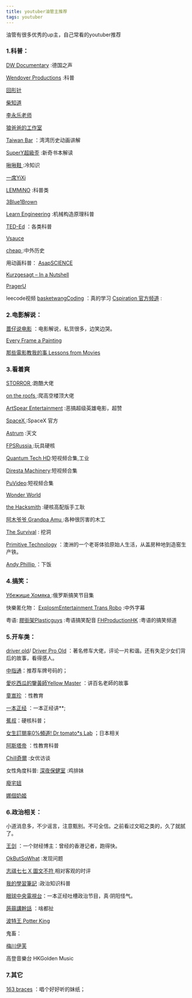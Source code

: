 ```yaml
---
title: youtuber油管主推荐
tags: youtuber
---
```



油管有很多优秀的up主，自己常看的youtuber推荐

<!--more--> 




###  1.科普：

[DW Documentary](https://www.youtube.com/channel/UCW39zufHfsuGgpLviKh297Q) :德国之声

[Wendover Productions](https://www.youtube.com/channel/UC9RM-iSvTu1uPJb8X5yp3EQ) :科普

[回形针](https://www.youtube.com/channel/UCUGJ-yKqQHl4FSZwUmGpiUg)

[柴知道](https://www.youtube.com/channel/UCQtwvRQWnT5Buh9hpvNNryQ)

[李永乐老师](https://www.youtube.com/channel/UCSs4A6HYKmHA2MG_0z-F0xw)

[狼爸爸的工作室](https://www.youtube.com/channel/UC2dWZP6pgyoWZljdkP2yhEw)

[Taiwan Bar](https://www.youtube.com/channel/UCRNsHFT7BFoAPBcuAa5sgEQ)  ：湾湾历史动画讲解

[SuperY超級歪](https://www.youtube.com/channel/UCAM7yIYvZGYLJR6z6RqLlNw) :新奇书本解读

[啾啾鞋 ](https://www.youtube.com/channel/UCIF_gt4BfsWyM_2GOcKXyEQ) :冷知识

[一席YiXi](https://www.youtube.com/channel/UCKFB_rVEFEF3l-onQGvGx1A)

[LEMMiNO](https://www.youtube.com/channel/UCRcgy6GzDeccI7dkbbBna3Q) :科普类

[3Blue1Brown](https://www.youtube.com/channel/UCYO_jab_esuFRV4b17AJtAw)

[Learn Engineering](https://www.youtube.com/channel/UCqZQJ4600a9wIfMPbYc60OQ) :机械构造原理科普

[TED-Ed](https://www.youtube.com/channel/UCsooa4yRKGN_zEE8iknghZA) ：各类科普

[Vsauce](https://www.youtube.com/channel/UC6nSFpj9HTCZ5t-N3Rm3-HA)

[cheap ](https://www.youtube.com/channel/UCGGrblndNzi86WY5lJkQJiA) :中外历史

用动画科普：
[AsapSCIENCE ](https://www.youtube.com/channel/UCC552Sd-3nyi_tk2BudLUzA) 

[Kurzgesagt – In a Nutshell ](https://www.youtube.com/channel/UCsXVk37bltHxD1rDPwtNM8Q)

[PragerU](https://www.youtube.com/channel/UCZWlSUNDvCCS1hBiXV0zKcA)

leecode视频
[basketwangCoding](https://www.youtube.com/channel/UCE35PnPX7EZi8nHSegjMn6Q) ：真的学习
[Cspiration 官方频道](https://www.youtube.com/channel/UCTWuRL33U8xBPqk3LehXjFw) :


### 2.电影解说：
[蔷仔说电影](https://www.youtube.com/channel/UC_Udz5R0NCgLTWbmn-QiWGA) ：电影解说，私货很多，边笑边哭。

[Every Frame a Painting ](https://www.youtube.com/channel/UCjFqcJQXGZ6T6sxyFB-5i6A)  

[那些電影教我的事 Lessons from Movies ](https://www.youtube.com/channel/UCt8mg-YL_ikTAJKuZ8GMtqg)


### 3.看着爽

[STORROR ](https://www.youtube.com/channel/UCdPui8EYr_sX6q1xNXCRPXg) :跑酷大佬

[on the roofs ](https://www.youtube.com/channel/UCiBCfXg5HoSxWQ9vMXUJbgg) :爬高空楼顶大佬

[ArtSpear Entertainment](https://www.youtube.com/channel/UCmv8PJ2JcIsHQ-2ivtziszQ) :恶搞超级英雄电影，超赞

[SpaceX ](https://www.youtube.com/channel/UCtI0Hodo5o5dUb67FeUjDeA) :SpaceX 官方

[Astrum](https://www.youtube.com/channel/UC-9b7aDP6ZN0coj9-xFnrtw) :天文

[FPSRussia ](https://www.youtube.com/channel/UCEPTp5WMAzjh9mOrKUwRLmQ) :玩具硬核

[Quantum Tech HD](https://www.youtube.com/channel/UC4Tklxku1yPcRIH0VVCKoeA):短视频合集,工业

[Diresta Machinery](https://www.youtube.com/channel/UCdUqdov4C4WBk5mD-m1DAqw):短视频合集

[PuVideo](https://www.youtube.com/channel/UCeqzXvmktHP5Tv7NFzGrfZw):短视频合集

[Wonder World](https://www.youtube.com/channel/UC0k173Oca1nPZurW2ITHlYw)

[the Hacksmith](https://www.youtube.com/channel/UCjgpFI5dU-D1-kh9H1muoxQ) :硬核高配版手工耿

[阿木爷爷 Grandpa Amu ](https://www.youtube.com/channel/UClaEdLrmti779-tyovta8zw) :各种很厉害的木工

[The Survival](https://www.youtube.com/channel/UCOtloDe4Ytw3X2v04uU91bA) : 挖洞

[Primitive Technology](https://www.youtube.com/channel/UCAL3JXZSzSm8AlZyD3nQdBA) ：澳洲的一个老哥体验原始人生活，从盖房种地到造窑生产铁。

[Andy Phillip ](https://www.youtube.com/channel/UCDQz4H7tz6Fwu5_5rg4W6pA) ：下饭


### 4.搞笑：

[Убежище Хомяка ](https://www.youtube.com/channel/UCgdTAHzJCa8XzVCuj4iOU2g) :俄罗斯搞笑节目集

快樂氰化物：
[ExplosmEntertainment ](https://www.youtube.com/channel/UCWXCrItCF6ZgXrdozUS-Idw) 
[Trans Robo](https://www.youtube.com/channel/UCVcAV3LmPfQ7gNcHQ5vgHoQ) :中外字幕

粤语:
[膠街架Plasticguys](https://www.youtube.com/channel/UCaqMxRBtG7lpDbciW04pcyg) :粤语搞笑配音
[FHProductionHK](https://www.youtube.com/channel/UCWHojUvKOvV1xwCANqSsnUg) :粤语的搞笑频道


### 5.开车类：
[driver old](https://www.youtube.com/channel/UCXdmBFVGjZyEO8OZwzUlKGQ)/ 
[Driver Pro Old](https://www.youtube.com/channel/UCjSy7_xRn9NilzDxdxWTuhA) ：著名修车大佬，评论一片和谐。还有失足少女们背后的故事，看得感人。

[中指通](https://www.youtube.com/channel/UCYjB6uufPeHSwuHs8wovLjg)：推荐车牌号码的；

[愛吃西瓜的鑒黃師Yellow Master](https://www.youtube.com/channel/UCb6rPH9UYVnf7Bt5VYiyypQ) ：讲百名老師的故事


[童嵩珍](https://www.youtube.com/channel/UCjdBngHlymNP-teiRnxSvnA) ：性教育

[一本正经](https://www.youtube.com/channel/UCWZFosJgUQETelVwMp_ncrg) ：一本正经讲**;

[蕉叔](https://www.youtube.com/channel/UCW6sYevMa3WJta8mMvbzV5w)：硬核科普；

[女生訂閱率0%頻道! Dr tomato*s Lab](https://www.youtube.com/channel/UC9094qUWxqTHcKBL1hkueJA) ；日本相关

[阿斯塔帝](https://www.youtube.com/channel/UCnQ2TNmj-juTRTaZKIn00Kg) ：性教育科普

[Chill奇爾](https://www.youtube.com/channel/UCH3f1nxUIflWtOHFq0XTpKw) :女优访谈


女性角度科普:
[深夜保健室](https://www.youtube.com/channel/UC3wKxhcAI9C7Ki0timBmqhg) :鸡排妹

[廢宅妞](https://www.youtube.com/channel/UCAzjd_OGXjiow2LdZ-Gq2kw) 

[娜個奶姬](https://www.youtube.com/channel/UCOj-P2XsJxlj2sOSLI5l4cA)


### 6.政治相关：

小道消息多，不少谣言，注意甄别。不可全信。之前看过文昭之类的，久了就腻了。

[王剑](https://www.youtube.com/channel/UC8UCbiPrm2zN9nZHKdTevZA) ：一个财经博主：曾经的香港记者，跑得快。

[OkButSoWhat](https://www.youtube.com/channel/UCE2tB8fPCGoMGAwwBMc7BuQ) :发现问题

[志祺七七 X 圖文不符 ](https://www.youtube.com/channel/UCiWXd0nmBjlKROwzMyPV-Nw) 相对客观的时评

[我的學習筆記](https://www.youtube.com/channel/UCAS8QqEyGGH71xYgFzNSbuw) :政治知识科普

[眼球中央電視台](https://www.youtube.com/channel/UCSs4A6HYKmHA2MG_0z-F0xw)：一本正经吐槽政治节目，真·阴阳怪气。

[蒟蒻講幹話](https://www.youtube.com/channel/UCjGBF7OQXzgJFDwrbzxtDrQ) ：啥都扯

[波特王 Potter King ](https://www.youtube.com/channel/UCsBP1dmKYfcorJ17kfOUTvg) 

鬼畜：

[梅川伊芙](https://www.youtube.com/channel/UCHrkvfuollkwjgGWAga8LLA)

高登音樂台 HKGolden Music

### 7.其它
[163 braces](https://www.youtube.com/channel/UCnmeiFVqv64lAmVaw2PUm7w) ：唱个好好听的妹纸；
